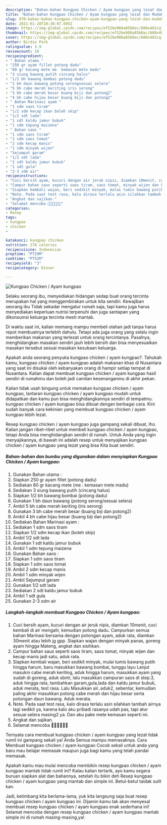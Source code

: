 ```yaml
---
description: "Bahan-bahan Kungpao Chicken / Ayam kungpao yang lezat dan Mudah Dibuat"
title: "Bahan-bahan Kungpao Chicken / Ayam kungpao yang lezat dan Mudah Dibuat"
slug: 970-bahan-bahan-kungpao-chicken-ayam-kungpao-yang-lezat-dan-mudah-dibuat
date: 2021-01-28T10:38:07.695Z
image: https://img-global.cpcdn.com/recipes/ef52be908a85b0ac/680x482cq70/kungpao-chicken-ayam-kungpao-foto-resep-utama.jpg
thumbnail: https://img-global.cpcdn.com/recipes/ef52be908a85b0ac/680x482cq70/kungpao-chicken-ayam-kungpao-foto-resep-utama.jpg
cover: https://img-global.cpcdn.com/recipes/ef52be908a85b0ac/680x482cq70/kungpao-chicken-ayam-kungpao-foto-resep-utama.jpg
author: Birdie Park
ratingvalue: 3.9
reviewcount: 10
recipeingredient:
- " Bahan utama "
- "250 gr ayam fillet potong dadu"
- "80 gr kacang mete me  kemasan mete madu"
- "3 siung bawang putih cincang halus"
- "1/2 bh bawang bombai potong dadu"
- "1 bh daun bawang potong serongsesuai selera"
- "5 bh cabe merah keriting iris serong"
- "3 bh cabe merah besar buang biji dan potong2"
- "4 bh cabe hijau besar buang biji dan potong2"
- " Bahan Marinasi ayam "
- "1 sdm saos tiram"
- "1/2 sdm kecap ikan boleh skip"
- "1/2 sdt lada"
- "1 sdt kaldu jamur bubuk"
- "1 sdm tepung maizena"
- " Bahan saos "
- "1 sdm saos tiram"
- "1 sdm saos tomat"
- "2 sdm kecap manis"
- "1 sdm minyak wijen"
- "Sejumput garam"
- "1/2 sdt lada"
- "2 sdt kaldu jamur bubuk"
- "1 sdt gula"
- "2-3 sdm air"
recipeinstructions:
- "Cuci bersih ayam, kucuri dengan air jeruk nipis, diamkan 10menit, cuci kembali di air mengalir, kemudian potong dadu. Campurkan semua bahan Marinasi bersama dengan potongan ayam, aduk rata, diamkan 30menit atau lebih jg gpp. Siapkan wajan dengan minyak panas, goreng ayam hingga Mateng, angkat dan sisihkan."
- "Campur bahan saus seperti saos tiram, saos tomat, minyak wijen dan kecap manis jadi satu, aduk rata."
- "Siapkan kembali wajan, beri sedikit minyak, mulai tumis bawang putih hingga harum, baru masukkan bawang bombai, tunggu layu Lanjut masukin cabe merah keriting, aduk hingga harum, masukkan ayam yang sudah di goreng, aduk sbntr, lalu masukkan campuran saos di step.3, aduk hingga rata, tambahkan garam,gula,lada dan kaldu jamur bubuk, aduk merata, test rasa. Lalu Masukkan air..aduk2, sebentar, kemudian paling akhir masukkan potong cabe merah dan hijau besar serta potongan daun bawang. Aduk merata."
- "Note. Pada saat test rasa, kalo dirasa terlalu asin silahkan tambah airnya lagi sedikit ya, karena kalo aku pribadi rasanya udah pas, tapi atur sesuai selera masing2 ya. Dan aku pake mete kemasan seperti ini."
- "Angkat dan sajikan."
- "Selamat mencoba 🙏🙏🥰🥰💪💪"
categories:
- Resep
tags:
- kungpao
- chicken
- 

katakunci: kungpao chicken  
nutrition: 278 calories
recipecuisine: Indonesian
preptime: "PT29M"
cooktime: "PT52M"
recipeyield: "3"
recipecategory: Dinner

---
```



![Kungpao Chicken / Ayam kungpao](https://img-global.cpcdn.com/recipes/ef52be908a85b0ac/680x482cq70/kungpao-chicken-ayam-kungpao-foto-resep-utama.jpg)

Selaku seorang ibu, menyediakan hidangan sedap buat orang tercinta merupakan hal yang menggembirakan untuk kita sendiri. Kewajiban seorang ibu Tidak sekadar mengatur rumah saja, tapi kamu juga harus menyediakan keperluan nutrisi terpenuhi dan juga santapan yang dikonsumsi keluarga tercinta mesti mantab.

Di waktu  saat ini, kalian memang mampu membeli olahan jadi tanpa harus repot membuatnya terlebih dahulu. Tetapi ada juga orang yang selalu ingin memberikan makanan yang terlezat untuk orang tercintanya. Pasalnya, menghidangkan masakan sendiri jauh lebih bersih dan bisa menyesuaikan masakan tersebut sesuai masakan kesukaan keluarga. 



Apakah anda seorang penyuka kungpao chicken / ayam kungpao?. Tahukah kamu, kungpao chicken / ayam kungpao adalah makanan khas di Nusantara yang saat ini disukai oleh kebanyakan orang di hampir setiap tempat di Nusantara. Kalian dapat membuat kungpao chicken / ayam kungpao hasil sendiri di rumahmu dan boleh jadi camilan kesenanganmu di akhir pekan.

Kalian tidak usah bingung untuk memakan kungpao chicken / ayam kungpao, lantaran kungpao chicken / ayam kungpao mudah untuk didapatkan dan kamu pun bisa menghidangkannya sendiri di tempatmu. kungpao chicken / ayam kungpao bisa dibuat dengan berbagai cara. Kini sudah banyak cara kekinian yang membuat kungpao chicken / ayam kungpao lebih lezat.

Resep kungpao chicken / ayam kungpao juga gampang sekali dibuat, lho. Kalian jangan ribet-ribet untuk membeli kungpao chicken / ayam kungpao, tetapi Anda bisa menghidangkan sendiri di rumah. Untuk Anda yang ingin menyajikannya, di bawah ini adalah resep untuk menyajikan kungpao chicken / ayam kungpao yang lezat yang bisa Kita buat sendiri.

<!--inarticleads1-->

##### Bahan-bahan dan bumbu yang digunakan dalam menyiapkan Kungpao Chicken / Ayam kungpao:

1. Gunakan  Bahan utama :
1. Siapkan 250 gr ayam fillet (potong dadu)
1. Sediakan 80 gr kacang mete (me : kemasan mete madu)
1. Sediakan 3 siung bawang putih (cincang halus)
1. Siapkan 1/2 bh bawang bombai (potong dadu)
1. Gunakan 1 bh daun bawang (potong serong/sesuai selera)
1. Ambil 5 bh cabe merah keriting (iris serong)
1. Gunakan 3 bh cabe merah besar (buang biji dan potong2)
1. Ambil 4 bh cabe hijau besar (buang biji dan potong2)
1. Sediakan  Bahan Marinasi ayam :
1. Sediakan 1 sdm saos tiram
1. Siapkan 1/2 sdm kecap ikan (boleh skip)
1. Ambil 1/2 sdt lada
1. Gunakan 1 sdt kaldu jamur bubuk
1. Ambil 1 sdm tepung maizena
1. Gunakan  Bahan saos :
1. Siapkan 1 sdm saos tiram
1. Siapkan 1 sdm saos tomat
1. Ambil 2 sdm kecap manis
1. Ambil 1 sdm minyak wijen
1. Ambil Sejumput garam
1. Gunakan 1/2 sdt lada
1. Sediakan 2 sdt kaldu jamur bubuk
1. Ambil 1 sdt gula
1. Gunakan 2-3 sdm air




<!--inarticleads2-->

##### Langkah-langkah membuat Kungpao Chicken / Ayam kungpao:

1. Cuci bersih ayam, kucuri dengan air jeruk nipis, diamkan 10menit, cuci kembali di air mengalir, kemudian potong dadu. Campurkan semua bahan Marinasi bersama dengan potongan ayam, aduk rata, diamkan 30menit atau lebih jg gpp. Siapkan wajan dengan minyak panas, goreng ayam hingga Mateng, angkat dan sisihkan.
1. Campur bahan saus seperti saos tiram, saos tomat, minyak wijen dan kecap manis jadi satu, aduk rata.
1. Siapkan kembali wajan, beri sedikit minyak, mulai tumis bawang putih hingga harum, baru masukkan bawang bombai, tunggu layu Lanjut masukin cabe merah keriting, aduk hingga harum, masukkan ayam yang sudah di goreng, aduk sbntr, lalu masukkan campuran saos di step.3, aduk hingga rata, tambahkan garam,gula,lada dan kaldu jamur bubuk, aduk merata, test rasa. Lalu Masukkan air..aduk2, sebentar, kemudian paling akhir masukkan potong cabe merah dan hijau besar serta potongan daun bawang. Aduk merata.
1. Note. Pada saat test rasa, kalo dirasa terlalu asin silahkan tambah airnya lagi sedikit ya, karena kalo aku pribadi rasanya udah pas, tapi atur sesuai selera masing2 ya. Dan aku pake mete kemasan seperti ini.
1. Angkat dan sajikan.
1. Selamat mencoba 🙏🙏🥰🥰💪💪




Ternyata cara membuat kungpao chicken / ayam kungpao yang lezat tidak rumit ini gampang sekali ya! Anda Semua mampu memasaknya. Cara Membuat kungpao chicken / ayam kungpao Cocok sekali untuk anda yang baru mau belajar memasak maupun juga bagi kamu yang telah pandai memasak.

Apakah kamu mau mulai mencoba membikin resep kungpao chicken / ayam kungpao mantab tidak rumit ini? Kalau kalian tertarik, ayo kamu segera buruan siapkan alat dan bahannya, setelah itu bikin deh Resep kungpao chicken / ayam kungpao yang mantab dan simple ini. Betul-betul taidak sulit kan. 

Jadi, ketimbang kita berlama-lama, yuk kita langsung saja buat resep kungpao chicken / ayam kungpao ini. Dijamin kamu tak akan menyesal membuat resep kungpao chicken / ayam kungpao enak sederhana ini! Selamat mencoba dengan resep kungpao chicken / ayam kungpao mantab simple ini di rumah masing-masing,ya!.

